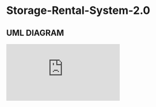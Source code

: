 # Storage-Rental-System-2.0
## UML DIAGRAM
![uml updated.pdf](https://github.com/Tsireledzo2/Storage-Rental-System-2.0/files/11663541/uml.updated.pdf)
